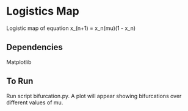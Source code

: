 # Logistics Map

Logistic map of equation x_(n+1) = x_n(mu)(1 - x_n)

## Dependencies

Matplotlib

## To Run

Run script bifurcation.py. A plot will appear showing bifurcations over different values of mu.